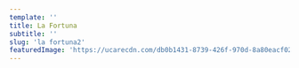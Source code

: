 ```yaml
---
template: ''
title: La Fortuna
subtitle: ''
slug: 'la fortuna2'
featuredImage: 'https://ucarecdn.com/db0b1431-8739-426f-970d-8a80eacf02ef/-/preview/-/rotate/270/'
---
```

